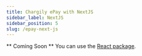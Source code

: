 ```yaml
---
title: Chargily ePay with NextJS
sidebar_label: NextJS
sidebar_position: 5
slug: /epay-next-js
---
```


** Coming Soon **
You can use the [React package](./epay-react-js "React package").